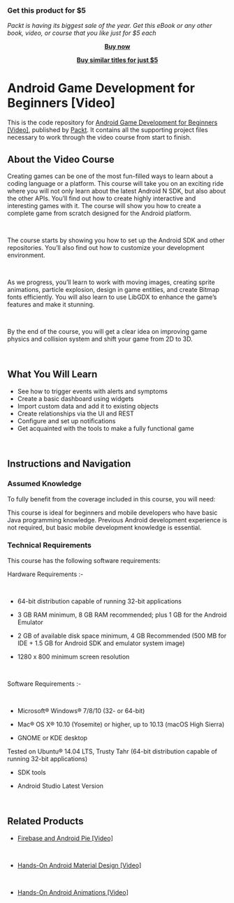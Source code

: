 
### Get this product for $5

<i>Packt is having its biggest sale of the year. Get this eBook or any other book, video, or course that you like just for $5 each</i>


<b><p align='center'>[Buy now](https://packt.link/9781787120822)</p></b>


<b><p align='center'>[Buy similar titles for just $5](https://subscription.packtpub.com/search)</p></b>


# Android Game Development for Beginners [Video]

This is the code repository for [Android Game Development for Beginners [Video]](https://www.packtpub.com/application-development/android-game-development-beginners-video?utm_source=github&utm_medium=repository&utm_campaign=9781787120822), published by [Packt](https://www.packtpub.com/?utm_source=github). It contains all the supporting project files necessary to work through the video course from start to finish.

## About the Video Course

Creating games can be one of the most fun-filled ways to learn about a coding language or a platform. This course will take you on an exciting ride where you will not only learn about the latest Android N SDK, but also about the other APIs. You’ll find out how to create highly interactive and interesting games with it. The course will show you how to create a complete game from scratch designed for the Android platform. 


 


The course starts by showing you how to set up the Android SDK and other repositories. You’ll also find out how to customize your development environment.


 


As we progress, you’ll learn to work with moving images, creating sprite animations, particle explosion, design in game entities, and create Bitmap fonts efficiently. You will also learn to use LibGDX to enhance the game’s features and make it stunning.


 


By the end of the course, you will get a clear idea on improving game physics and collision system and shift your game from 2D to 3D.


 


<H2>What You Will Learn</H2>

<DIV class=book-info-will-learn-text>

<UL>

<LI>See how to trigger events with alerts and symptoms 

<LI>Create a basic dashboard using widgets 

<LI>Import custom data and add it to existing objects 

<LI>Create relationships via the UI and REST 

<LI>Configure and set up notifications 

<LI>Get acquainted with the tools to make a fully functional game </LI></UL></DIV>


 


## Instructions and Navigation

### Assumed Knowledge

To fully benefit from the coverage included in this course, you will need:<br/>

This course is ideal for beginners and mobile developers who have basic Java programming knowledge. Previous Android development experience is not required, but basic mobile development knowledge is essential.

### Technical Requirements

This course has the following software requirements:<br/>

Hardware Requirements :-


 


- 64-bit distribution capable of running 32-bit applications

- 3 GB RAM minimum, 8 GB RAM recommended; plus 1 GB for the Android Emulator

- 2 GB of available disk space minimum, 4 GB Recommended (500 MB for IDE + 1.5 GB for Android SDK and emulator system image)

- 1280 x 800 minimum screen resolution


 


Software Requirements :-


 


- Microsoft® Windows® 7/8/10 (32- or 64-bit)

- Mac® OS X® 10.10 (Yosemite) or higher, up to 10.13 (macOS High Sierra)

- GNOME or KDE desktop

Tested on Ubuntu® 14.04 LTS, Trusty Tahr (64-bit distribution capable of running 32-bit applications)

- SDK tools

- Android Studio Latest Version


 


## Related Products

* [Firebase and Android Pie [Video]](https://www.packtpub.com/application-development/android-game-development-beginners-video?utm_source=github&utm_medium=repository&utm_campaign=9781787120822)


 


* [Hands-On Android Material Design [Video]](https://www.packtpub.com/application-development/hands-android-material-design-video?utm_source=github&utm_medium=repository&utm_campaign=9781789805581)


 


* [Hands-On Android Animations [Video]](https://www.packtpub.com/application-development/hands-android-animations-video?utm_source=github&utm_medium=repository&utm_campaign=9781838828875)
